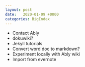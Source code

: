 ```yaml
---
layout: post
date:   2020-01-09 +0000
categories: BigIndex
---
```


- Contact Ably 
- dokuwiki?
- Jekyll tutorials 
- Convert word doc to markdown?
- Experiment locally with Ably wiki
- Import from evernote
